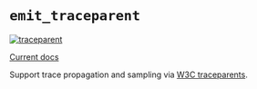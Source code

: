 # `emit_traceparent`

[![traceparent](https://github.com/emit-rs/emit/actions/workflows/traceparent.yml/badge.svg)](https://github.com/emit-rs/emit/actions/workflows/traceparent.yml)

[Current docs](https://docs.rs/emit_traceparent/1.3.0/emit_traceparent/index.html)

Support trace propagation and sampling via [W3C traceparents](https://www.w3.org/TR/trace-context/).
